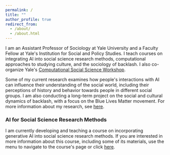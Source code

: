 ```yaml
---
permalink: /
title: ""
author_profile: true
redirect_from: 
  - /about/
  - /about.html
---
```


I am an Assistant Professor of Sociology at Yale University and a Faculty Fellow at Yale's Institution for Social and Policy Studies. I teach courses on integrating AI into social science research methods, computational approaches to studying culture, and the sociology of backlash. I also co-organize Yale's [Computational Social Science Workshop](https://isps.yale.edu/computational-social-science-workshop). 

Some of my current research examines how people's interactions with AI can influence their understanding of the social world, including their perceptions of history and behavior towards people in different social groups. I am also conducting a long-term project on the social and cultural dynamics of backlash, with a focus on the Blue Lives Matter movement. For more information about my research, see [here](https://dkarell.github.io/research/).

### AI for Social Science Research Methods

I am currently developing and teaching a course on incorporating generative AI into social science research methods. If you are interested in more information about this course, including some of its materials, use the menu to navigate to the course's page or click [here](https://dkarell.github.io/ai_for_social_science_methods/).
